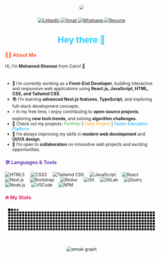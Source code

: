 <div align="center">
  <img height="150" src="https://media.giphy.com/media/M9gbBd9nbDrOTu1Mqx/giphy.gif" style="border-radius:10px; transition: transform 0.3s;" onmouseover="this.style.transform='scale(1.1)'" onmouseout="this.style.transform='scale(1)'" />
</div>

###

<div align="center" style="margin-top:10px;">
  <a href="https://www.linkedin.com/in/mohamedshoman00" target="_blank">
    <img src="https://img.shields.io/static/v1?message=LinkedIn&logo=linkedin&label=&color=0077B5&logoColor=white&labelColor=&style=for-the-badge" height="30" alt="LinkedIn" style="transition: transform 0.2s;" onmouseover="this.style.transform='scale(1.1)'" onmouseout="this.style.transform='scale(1)'" />
  </a>
  <a href="mailto:mohamedshoman242@gmail.com" target="_blank">
    <img src="https://img.shields.io/static/v1?message=Gmail&logo=gmail&label=&color=D14836&logoColor=white&labelColor=&style=for-the-badge" height="30" alt="Gmail" style="transition: transform 0.2s;" onmouseover="this.style.transform='scale(1.1)'" onmouseout="this.style.transform='scale(1)'" />
  </a>
  <a href="https://wa.me/201223330261" target="_blank">
    <img src="https://img.shields.io/static/v1?message=Whatsapp&logo=whatsapp&label=&color=25D366&logoColor=white&labelColor=&style=for-the-badge" height="30" alt="Whatsapp" style="transition: transform 0.2s;" onmouseover="this.style.transform='scale(1.1)'" onmouseout="this.style.transform='scale(1)'" />
  </a>
  <a href="https://drive.google.com/file/d/1v6iEOx4_EFuyvBN5hAyhCGVRwkxojT6I/view?usp=drive_link" target="_blank">
    <img src="https://img.shields.io/static/v1?message=Resume&logo=adobe&label=&color=FF0000&logoColor=white&labelColor=&style=for-the-badge" height="30" alt="Resume" style="transition: transform 0.2s;" onmouseover="this.style.transform='scale(1.1)'" onmouseout="this.style.transform='scale(1)'" />
  </a>
</div>

###

<h1 align="center" style="background: linear-gradient(90deg, #4facfe 0%, #00f2fe 100%); -webkit-background-clip: text; color: transparent;">
  Hey there 👋
</h1>

###

<h3 align="left" style="color:#FF5722;">👨‍💻 About Me</h3>

<p align="left" style="line-height:1.6;">
Hi, I’m <b>Mohamed Shoman</b> from Cairo! 👋<br><br>

- 🔭 I’m currently working as a <b>Front-End Developer</b>, building interactive and responsive web applications using <b>React.js, JavaScript, HTML, CSS, and Tailwind CSS</b>.<br>
- 📚 I’m learning <b>advanced Next.js features</b>, <b>TypeScript</b>, and exploring full-stack development concepts.<br>
- ⚡ In my free time, I enjoy contributing to <b>open-source projects</b>, exploring <b>new tech trends</b>, and solving <b>algorithm challenges</b>.<br>
- 💼 Check out my projects: 
  <a href="https://shoman-portfolio.vercel.app/" style="color:#4CAF50; text-decoration:none;">Portfolio</a> | 
  <a href="https://outly-project.vercel.app/" style="color:#FF9800; text-decoration:none;">Outly Project</a> | 
  <a href="https://faster-education.com/" style="color:#03A9F4; text-decoration:none;">Faster Education Platform</a><br>
- 🌱 I’m always improving my skills in <b>modern web development</b> and <b>UI/UX design</b>.<br>
- 🤝 I’m open to <b>collaboration</b> on innovative web projects and exciting opportunities.
</p>

###

<h3 align="left" style="color:#673AB7;">🛠 Languages & Tools</h3>

<div align="left">
  <img src="https://cdn.simpleicons.org/html5/E34F26" height="40" alt="HTML5" /> <img width="12" />
  <img src="https://cdn.simpleicons.org/css/1572B6" height="40" alt="CSS3" /> <img width="12" />
  <img src="https://cdn.simpleicons.org/tailwindcss/06B6D4" height="40" alt="Tailwind CSS" /> <img width="12" />
  <img src="https://cdn.simpleicons.org/javascript/F7DF1E" height="40" alt="JavaScript" /> <img width="12" />
  <img src="https://cdn.simpleicons.org/react/61DAFB" height="40" alt="React" /> <img width="12" />
  <img src="https://cdn.simpleicons.org/nextdotjs/000000" height="40" alt="Next.js" /> <img width="12" />
  <img src="https://cdn.simpleicons.org/bootstrap/7952B3" height="40" alt="Bootstrap" /> <img width="12" />
  <img src="https://cdn.simpleicons.org/redux/764ABC" height="40" alt="Redux" /> <img width="12" />
  <img src="https://cdn.jsdelivr.net/gh/devicons/devicon/icons/git/git-original.svg" height="40" alt="Git" /> <img width="12" />
  <img src="https://cdn.jsdelivr.net/gh/devicons/devicon/icons/gitlab/gitlab-original.svg" height="40" alt="GitLab" /> <img width="12" />
  <img src="https://cdn.jsdelivr.net/gh/devicons/devicon/icons/jquery/jquery-original.svg" height="40" alt="jQuery" /> <img width="12" />
  <img src="https://cdn.jsdelivr.net/gh/devicons/devicon/icons/nodejs/nodejs-original.svg" height="40" alt="Node.js" /> <img width="12" />
  <img src="https://cdn.jsdelivr.net/gh/devicons/devicon/icons/vscode/vscode-original.svg" height="40" alt="VSCode" /> <img width="12" />
  <img src="https://cdn.jsdelivr.net/gh/devicons/devicon/icons/npm/npm-original-wordmark.svg" height="40" alt="NPM" />
</div>

###

<h3 align="left" style="color:#E91E63;">🔥 My Stats</h3>

<img src="https://raw.githubusercontent.com/mohamedshoman00/mohamedshoman00/output/snake.svg" alt="Snake animation" style="border-radius:5px;" />

###

<div align="center">
  <img src="https://streak-stats.demolab.com?user=mohamedshoman00&locale=en&mode=daily&theme=dark&hide_border=false&border_radius=5&order=3" height="220" alt="streak graph" style="border-radius:5px;" />
</div>
